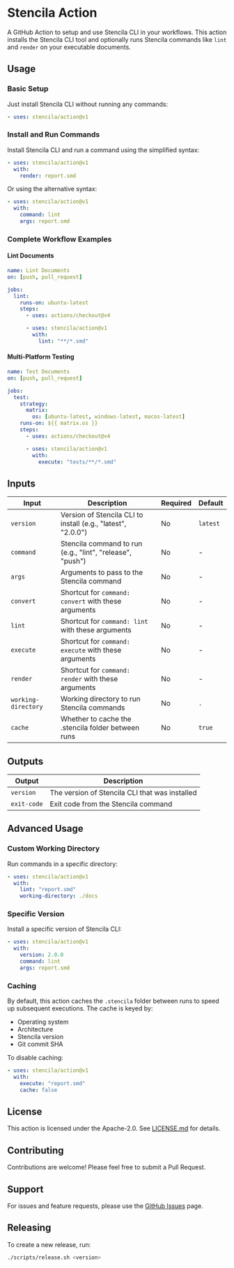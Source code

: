 # Stencila Action

A GitHub Action to setup and use Stencila CLI in your workflows. This action installs the Stencila CLI tool and optionally runs Stencila commands like `lint` and `render` on your executable documents.

## Usage

### Basic Setup

Just install Stencila CLI without running any commands:

```yaml
- uses: stencila/action@v1
```

### Install and Run Commands

Install Stencila CLI and run a command using the simplified syntax:

```yaml
- uses: stencila/action@v1
  with:
    render: report.smd
```

Or using the alternative syntax:

```yaml
- uses: stencila/action@v1
  with:
    command: lint
    args: report.smd
```

### Complete Workflow Examples

#### Lint Documents

```yaml
name: Lint Documents
on: [push, pull_request]

jobs:
  lint:
    runs-on: ubuntu-latest
    steps:
      - uses: actions/checkout@v4

      - uses: stencila/action@v1
        with:
          lint: "**/*.smd"
```

#### Multi-Platform Testing

```yaml
name: Test Documents
on: [push, pull_request]

jobs:
  test:
    strategy:
      matrix:
        os: [ubuntu-latest, windows-latest, macos-latest]
    runs-on: ${{ matrix.os }}
    steps:
      - uses: actions/checkout@v4

      - uses: stencila/action@v1
        with:
          execute: "tests/**/*.smd"
```

## Inputs

| Input               | Description                                                  | Required | Default  |
| ------------------- | ------------------------------------------------------------ | -------- | -------- |
| `version`           | Version of Stencila CLI to install (e.g., "latest", "2.0.0") | No       | `latest` |
| `command`           | Stencila command to run (e.g., "lint", "release", "push")    | No       | -        |
| `args`              | Arguments to pass to the Stencila command                    | No       | -        |
| `convert`           | Shortcut for `command: convert` with these arguments         | No       | -        |
| `lint`              | Shortcut for `command: lint` with these arguments            | No       | -        |
| `execute`           | Shortcut for `command: execute` with these arguments         | No       | -        |
| `render`            | Shortcut for `command: render` with these arguments          | No       | -        |
| `working-directory` | Working directory to run Stencila commands                   | No       | `.`      |
| `cache`             | Whether to cache the .stencila folder between runs           | No       | `true`   |

## Outputs

| Output      | Description                                    |
| ----------- | ---------------------------------------------- |
| `version`   | The version of Stencila CLI that was installed |
| `exit-code` | Exit code from the Stencila command            |

## Advanced Usage

### Custom Working Directory

Run commands in a specific directory:

```yaml
- uses: stencila/action@v1
  with:
    lint: "report.smd"
    working-directory: ./docs
```

### Specific Version

Install a specific version of Stencila CLI:

```yaml
- uses: stencila/action@v1
  with:
    version: 2.0.0
    command: lint
    args: report.smd
```

### Caching

By default, this action caches the `.stencila` folder between runs to speed up subsequent executions. The cache is keyed by:
- Operating system
- Architecture
- Stencila version
- Git commit SHA

To disable caching:

```yaml
- uses: stencila/action@v1
  with:
    execute: "report.smd"
    cache: false
```

## License

This action is licensed under the Apache-2.0. See [LICENSE.md](LICENSE.md) for details.

## Contributing

Contributions are welcome! Please feel free to submit a Pull Request.

## Support

For issues and feature requests, please use the [GitHub Issues](https://github.com/stencila/action/issues) page.

## Releasing

To create a new release, run:

```bash
./scripts/release.sh <version>
```
